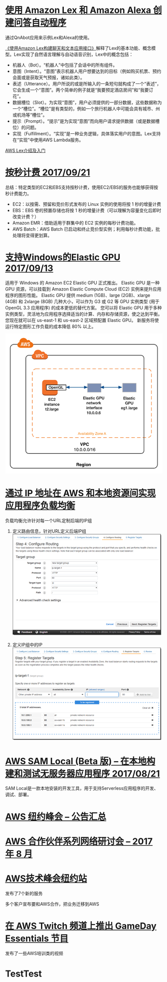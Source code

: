 # [使用 Amazon Lex 和 Amazon Alexa 创建问答自动程序](https://aws.amazon.com/cn/blogs/china/creating-a-question-and-answer-bot-with-amazon-lex-and-amazon-alexa/)

通过QnAbot应用来示例Lex和Alexa的使用。

[《使用Amazon Lex构建聊天和文本应用接口》](http://www.infoq.com/cn/news/2016/12/AWS-LEX-BOT)解释了Lex的基本功能、概念模型。Lex实现了自然语言理解与自动语音识别，Lex中的概念包括：

- 机器人（Bot）。“机器人”中包括了会话中的所有组件。
- 意图（Intent）。“意图”表示机器人用户想要达到的目标（例如购买机票、预约会面或是获取天气预报，诸如此类）。
- 表述（Utterance）。用户所说的或是所输入的一条短句就构成了一个“表述”，它会生成一个“意图”。两个简单的例子就是“我要预定酒店房间”和“我要订花”。
- 数据槽位（Slot）。为实现“意图”，用户必须提供的一部分数据，这些数据称为一个“槽位”。“槽位”是有类型的，例如一个旅行机器人中可能会具有城市、州或机场等“槽位”。
- 提示（Prompt）。“提示”是为实现“意图”而向用户请求提供数据（或是数据槽位）的问题。
- 实现（Fulfillment）。“实现”是一种业务逻辑，具体落实用户的意图。Lex支持在“实现”中使用AWS Lambda服务。

[AWS Lex介绍及入门](https://docs.aws.amazon.com/zh_cn/lex/latest/dg/what-is.html)

# [按秒计费 2017/09/21](https://aws.amazon.com/cn/blogs/china/new-per-second-billing-for-ec2-instances-and-ebs-volumes/)

总结：特定类型的EC2和EBS支持按秒计费，使用EC2/EBS的服务也能够获得按秒计费能力。

- EC2：以按需、预留和竞价形式发布的 Linux 实例的使用将按 1 秒的增量计费
- EBS：EBS 卷的预置存储也将按 1 秒的增量计费（可以理解为容量变化后即时改变计费？）
- Amazon EMR：借助适用于群集中的 EC2 实例的每秒计费功能。
- AWS Batch：AWS Batch 已启动和终止竞价型实例；利用每秒计费功能，批处理将变得更划算。

# [支持Windows的Elastic GPU 2017/09/13](https://aws.amazon.com/cn/blogs/china/new-ec2-elastic-gpus-for-windows/)

适用于 Windows 的 Amazon EC2 Elastic GPU 正式推出。
Elastic GPU 是一种 GPU 资源，可以挂载到 Amazon Elastic Compute Cloud (EC2) 实例来提升应用程序的图形性能。
Elastic GPU 提供 medium (1GB)、large (2GB)、xlarge (4GB) 和 2xlarge (8GB) 几种大小，可以作为 G3 或 G2 等 GPU 实例类型 (用于 OpenGL 3.3 应用程序) 的成本更低的替代方案。
您可以将 Elastic GPU 用于多种实例类型，灵活地为应用程序选择适当的计算、内存和存储资源，使之达到平衡。
您现在就可以在 us-east-1 和 us-east-2 区域预配置 Elastic GPU。
新服务将使运行特定图形工作负载的成本降低 80% 以上。

![Elastic GPU通过网络方式使用](img/elastic-gpu-diagram.png)

# [通过 IP 地址在 AWS 和本地资源间实现应用程序负载均衡](https://aws.amazon.com/cn/blogs/china/new-application-load-balancing-via-ip-address-to-aws-on-premises-resources/)

负载均衡允许针对每一个URL定制后端的IP组

1. 定义路由信息，针对URL定义后端IP组
![定义路由信息](img/alb_create_target_group_ip_1.png)

2. 定义IP组中的IP
![定义IP组](img/alb_add_ip_targets_2.png)

# [AWS SAM Local (Beta 版) – 在本地构建和测试无服务器应用程序 2017/08/21](https://aws.amazon.com/cn/blogs/china/new-aws-sam-local-beta-build-and-test-serverless-applications-locally/)

SAM Local是一款本地安装的开发工具，用于支持Serverless应用程序的开发、调试、部署。

# [AWS 纽约峰会 – 公告汇总](https://aws.amazon.com/cn/blogs/china/aws-new-york-summit-announcement-summary/)

# [AWS 合作伙伴系列网络研讨会 – 2017 年 8 月](https://aws.amazon.com/cn/blogs/china/aws-partner-series-webinar-august-2017/)

# [AWS技术峰会纽约站](https://aws.amazon.com/cn/blogs/china/aws-technology-summit-new-york-station/)

发布了7个新的服务

多个客户宣布要和AWS合作，把业务迁移到AWS

# [在 AWS Twitch 频道上推出 GameDay Essentials 节目](https://aws.amazon.com/cn/blogs/china/game-day-essentials-show-on-twitch/)

发布了一些AWS培训类的视频

# TestTest